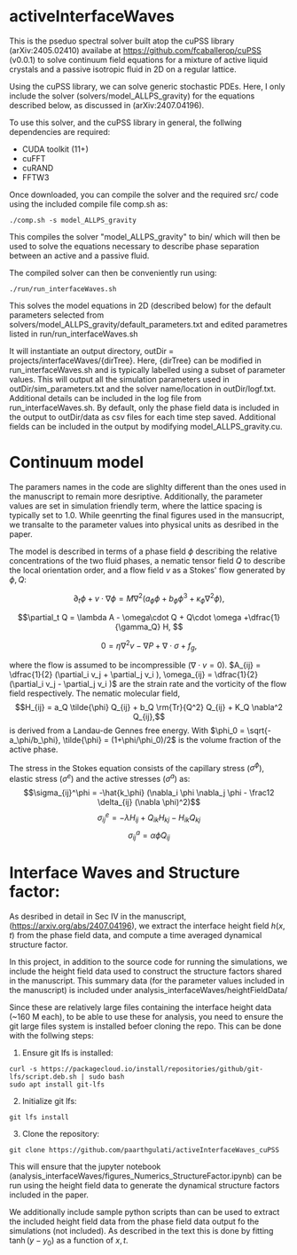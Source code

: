 # activeInterfaceWaves

This is the pseduo spectral solver built atop the cuPSS library (arXiv:2405.02410) availabe at https://github.com/fcaballerop/cuPSS (v0.0.1) to solve continuum field equations for a mixture of active liquid crystals and a passive isotropic fluid in 2D on a regular lattice. 

Using the cuPSS library, we can solve generic stochastic PDEs. Here, I only include the solver (solvers/model_ALLPS_gravity) for the equations described below, as discussed in (arXiv:2407.04196).

To use this solver, and the cuPSS library in general, the follwing dependencies are required:
- CUDA toolkit (11+)
- cuFFT
- cuRAND
- FFTW3

Once downloaded, you can compile the solver and the required src/ code using the included compile file comp.sh as:
```
./comp.sh -s model_ALLPS_gravity
```
This compiles the solver "model_ALLPS_gravity" to bin/ which will then be used to solve the equations necessary to describe phase separation between an active and a passive fluid.

The compiled solver can then be conveniently run using:
```
./run/run_interfaceWaves.sh
```
This solves the model equations in 2D (described below) for the default parameters selected from solvers/model_ALLPS_gravity/default_parameters.txt and edited parametres listed in run/run_interfaceWaves.sh

It will instantiate an output directory, outDir = projects/interfaceWaves/{dirTree}. Here, {dirTree} can be modified in run_interfaceWaves.sh and is typically labelled using a subset of parameter values.
This will output all the simulation parameters used in outDir/sim_parameters.txt and the solver name/location in outDir/logf.txt. 
Additional details can be included in the log file from run_interfaceWaves.sh.
By default, only the phase field data is included in the output to outDir/data as csv files for each time step saved. Additional fields can be included in the output by modifying model_ALLPS_gravity.cu.

# Continuum model

The paramers names in the code are slighlty different than the ones used in the manuscript to remain more desriptive. Additionally, the parameter values are set in simulation friendly term, where the lattice spacing is typically set to 1.0. While geenrting the final figures used in the mansucript, we transalte to the parameter values into physical units as desribed in the paper. 

The model is described in terms of a phase field $\phi$ describing the relative concentrations of the two fluid phases, a nematic tensor field $Q$ to describe the local orientation order, and a flow field $v$ as a Stokes' flow generated by $\phi, Q$:

$$\partial_t \phi + v \cdot \nabla \phi = M \nabla^2 (a_\phi \phi + b_\phi \phi^3 + \kappa_\phi \nabla^2 \phi), $$

$$\partial_t Q = \lambda A  - \omega\cdot Q + Q\cdot \omega +\dfrac{1}{\gamma_Q} H, $$

$$0 = \eta \nabla^2 v - \nabla P + \nabla \cdot \sigma + f_g,$$

where the flow is assumed to be incompressible ($\nabla \cdot v = 0$). $A_{ij} = \dfrac{1}{2} (\partial_i v_j + \partial_j v_i ), \omega_{ij} = \dfrac{1}{2} (\partial_i v_j - \partial_j v_i )$ are the strain rate and the vorticity of the flow field respectively. The nematic molecular field, 
$$H_{ij} = a_Q \tilde{\phi} Q_{ij} + b_Q \rm{Tr}{Q^2} Q_{ij} + K_Q \nabla^2 Q_{ij},$$
is derived from a Landau-de Gennes free energy. With $\phi_0 = \sqrt{-a_\phi/b_\phi}, \tilde{\phi} = (1+\phi/\phi_0)/2$ is the volume fraction of the active phase.


The stress in the Stokes equation consists of the capillary stress ($\sigma^\phi$), elastic stress ($\sigma^e$) and the active stresses ($\sigma^a$) as:
$$\sigma_{ij}^\phi = -\hat{k_\phi} (\nabla_i \phi \nabla_j \phi - \frac12 \delta_{ij} (\nabla \phi)^2)$$
$$\sigma_{ij}^e = -\lambda H_{ij} + Q_{ik} H_{kj} - H_{ik}Q_{kj}$$
$$\sigma_{ij}^a = \alpha \tilde{\phi} Q_{ij}$$

# Interface Waves and Structure factor:

As desribed in detail in Sec IV in the manuscript, (https://arxiv.org/abs/2407.04196), we extract the interface height field $h(x, t)$ from the phase field data, and compute a time averaged dynamical structure factor. 

In this project, in addition to the source code for running the simulations, we include the height field data used to construct the structure factors shared in the manuscript. 
This summary data (for the parameter values included in the manuscript) is included under analysis_interfaceWaves/heightFieldData/

Since these are relatively large files containing the interface height data (~160 M each), to be able to use these for analysis, you need to ensure the git large files system is installed befoer cloning the repo. This can be done with the follwing steps:
1. Ensure git lfs is installed:
```
curl -s https://packagecloud.io/install/repositories/github/git-lfs/script.deb.sh | sudo bash
sudo apt install git-lfs
```
2. Initialize git lfs:
```
git lfs install
```
3. Clone the repository:
```
git clone https://github.com/paarthgulati/activeInterfaceWaves_cuPSS
```

This will ensure that the jupyter notebook (analysis_interfaceWaves/figures_Numerics_StructureFactor.ipynb) can be run using the height field data to generate the dynamical structure factors included in the paper.

We additionally include sample python scripts than can be used to extract the included height field data from the phase field data output fo the simulations (not included). As described in the text this is done by fitting $\tanh(y-y_0)$ as a function of $x, t.$
